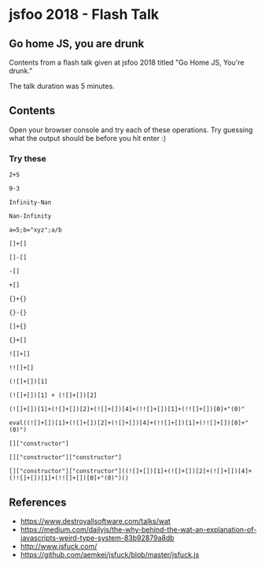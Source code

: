 # jsfoo 2018 - Flash Talk

## Go home JS, you are drunk

Contents from a flash talk given at jsfoo 2018 titled "Go Home JS, You're drunk."

The talk duration was 5 minutes.

## Contents

Open your browser console and try each of these operations. Try guessing what the output should be before you hit enter :)

### Try these

```
2+5
```

```
9-3
```

```
Infinity-Nan
```

```
Nan-Infinity
```

```
a=5;b="xyz";a/b
```

```
[]+[]
```

```
[]-[]
```

```
-[]
```

```
+[]
```

```
{}+{}
```

```
{}-{}
```

```
[]+{}
```

```
{}+[]
```

```
![]+[]
```

```
!![]+[]
```

```
(![]+[])[1]
```

```
(![]+[])[1] + (![]+[])[2]
```

```
(![]+[])[1]+(![]+[])[2]+(![]+[])[4]+(!![]+[])[1]+(!![]+[])[0]+"(0)"
```

```
eval((![]+[])[1]+(![]+[])[2]+(![]+[])[4]+(!![]+[])[1]+(!![]+[])[0]+"(0)")
```

```
[]["constructor"]
```

```
[]["constructor"]["constructor"]
```

```
[]["constructor"]["constructor"]((![]+[])[1]+(![]+[])[2]+(![]+[])[4]+(!![]+[])[1]+(!![]+[])[0]+"(0)")()
```

## References

- https://www.destroyallsoftware.com/talks/wat
- https://medium.com/dailyjs/the-why-behind-the-wat-an-explanation-of-javascripts-weird-type-system-83b92879a8db
- http://www.jsfuck.com/
- https://github.com/aemkei/jsfuck/blob/master/jsfuck.js